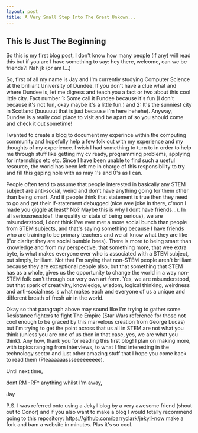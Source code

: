 ```yaml
---
layout: post
title: A Very Small Step Into The Great Unkown...
---
```

## This Is Just The Beginning

So this is my first blog post, I don't know how many people (if any) will read this but if you are I have something to say: hey there, welcome, can we be friends?! Nah jk (or am I...)

So, first of all my name is Jay and I'm currently studying Computer Science at the brilliant University of Dundee. If you don't have a clue what and where Dundee is, let me digress and teach you a fact or two about this cool little city. Fact number 1: Some call it Fundee because it's fun (I don't because it's not fun, okay maybe it's a little fun.) and 2: It's the sunniest city in Scotland (buuuuut that is just because I'm here hehehe). Anyway, Dundee is a really cool place to visit and be apart of so you should come and check it out sometime!

I wanted to create a blog to document my experince within the computing community and hopefully help a few folk out with my experience and my thoughts of my experience. I wish I had something to turn to in order to help me through stuff like getting my cv ready, programming problems, applying for internships etc etc. Since I have been unable to find such a useful resource, the world has been left me in charge of this responsibility to try and fill this gaping hole with as may 1's and 0's as I can. 

People often tend to assume that people interested in basically any STEM subject are anti-social, weird and don't have anything going for them other than being smart. And if people think that statement is true then they need to go and get their if-statement debugged (nice wee joke in there, c'mon I made you giggle at least? No? Maybe this is why I dont have friends...). In all seriousness(def. the quality or state of being serious), we are misunderstood, I dont think I've ever met a more social bunch than people from STEM subjects, and that's saying something because I have friends who are training to be primary teachers and we all know what they are like (For clarity: they are social bumble bees). There is more to being smart than knowledge and from my perspective, that something more, that wee extra byte, is what makes everyone ever who is associated with a STEM subject, put simply, brilliant. Not that I'm saying that non-STEM people aren't brilliant because they are exceptional people also, but that something that STEM has as a whole, gives us the opportunity to change the world in a way non-STEM folk can't through our very own art form. Yes, we are misunderstood, but that spark of creativity, knowledge, wisdom, logical thinking, weirdness and anti-socialness is what makes each and everyone of us a unique and different breath of fresh air in the world. 

Okay so that paragraph above may sound like I'm trying to gather some Resistance fighters to fight The Empire (Star Wars reference for those not cool enough to be graced by this marvelous creation from George Lucas) but I'm trying to get the point across that us all in STEM are not what you think (unless you are one of us then in that case, yes, we are what you think). Any how, thank you for reading this first blog! I plan on making more, with topics ranging from interviews, to what I find interesting in the technology sector and just other amazing stuff that I hope you come back to read them (Pleaaaaaassseeeeeeeee). 

Until next time,

dont RM -RF* anything whilst I'm away, 

Jay 

P.S. I was referred onto using a Jekyll blog by a very awesome friend (shout out to Conor) and if you also want to make a blog I would totally recommend going to this repository: https://github.com/barryclark/jekyll-now make a fork and bam a website in minutes. Plus it's so cool. 
